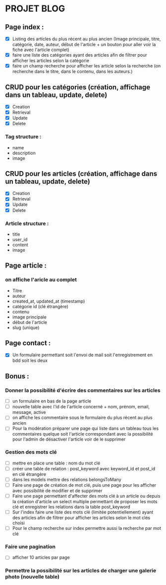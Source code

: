 
# PROJET BLOG

## Page index : 
- [x] Listing des articles du plus récent au plus ancien (Image principale, titre, catégorie, date, auteur, début de l'article + un bouton pour aller voir la fiche avec l'article complet)
- [x] faire une liste des catégories ayant des articles afin de filtrer pour afficher les articles selon la catégorie
- [x] faire un champ recherche pour afficher les article selon la recherche (on recherche dans le titre, dans le contenu, dans les auteurs.)

## CRUD pour les catégories (création, affichage dans un tableau, update, delete)
- [x] Creation
- [x] Retrieval
- [x] Update
- [x] Delete
### Tag structure :
- name
- description
- image

## CRUD pour les articles (création, affichage dans un tableau, update, delete) 
- [x] Creation
- [X] Retrieval
- [x] Update
- [x] Delete
### Article structure :
- title
- user_id
- content
- image

## Page article :
### on affiche l'aricle au complet 
- Titre
- auteur
- created_at, updated_at (timestamp)
- catégorie id (clé étrangère)
- contenu
- image principale
- début de l'article
- slug (unique)

## Page contact :
- [x] Un formulaire permettant soit l'envoi de mail soit l'enregistrement en bdd soit les deux


## Bonus :
### Donner la possibilité d'écrire des commentaires sur les articles
- [ ] un formulaire en bas de la page article
- [ ] nouvelle table avec l'id de l'article concerné + nom, prénom, email, message, active
- [ ] on affiche les commentaire sous le formulaire du plus récent au plus ancien
- [ ] Pour la modération préparer une page qui liste dans un tableau tous les commentaires quelque soit l'article correspondant avec la possibilité pour l'admin de désactiver l'article voir de le supprimer

### Gestion des mots clé
- [ ] mettre en place une table : nom du mot clé
- [ ] créer une table de relation : post_keyword avec keyword_id et post_id en clé étrangère
- [ ] dans les models mettre des relations belongsToMany
- [ ] Faire une page de création de mot clé, puis une page pour les afficher avec possibilité de modifier et de supprimer
- [ ] Faire une page permettant d'affecter des mots clé à un article ou depuis la création d'article un select multiple permettant de proposer les mots clé et enregistrer les relations dans la table post_keyword
- [ ] Sur l'index faire une liste des mots clé (limitée potentiellement) ayant des articles afin de filtrer pour afficher les articles selon le mot clés choisi
- [ ] Pour le champ recherche sur index permettre aussi la recherche par mot clé

### Faire une pagination 
- [ ] afficher 10 articles par page

### Permettre la possibilité sur les articles de charger une galerie photo (nouvelle table)


